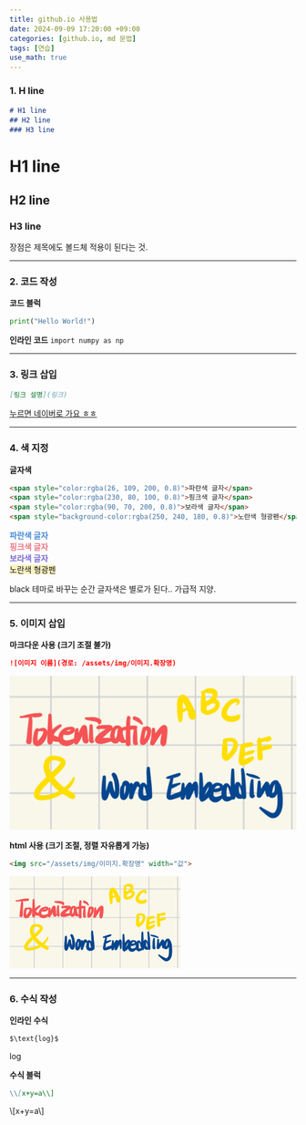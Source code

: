```yaml
---
title: github.io 사용법
date: 2024-09-09 17:20:00 +09:00
categories: [github.io, md 문법]
tags: [연습]
use_math: true
---
```

### **1. H line**
```markdown
# H1 line
## H2 line
### H3 line
```
# H1 line
## H2 line
### H3 line

장점은 제목에도 볼드체 적용이 된다는 것.

---

### **2. 코드 작성**
**코드 블럭**
```python
print("Hello World!")
```

**인라인 코드**
`import numpy as np`

---

### **3. 링크 삽입**
```markdown
[링크 설명](링크)
```
[누르면 네이버로 가요 ㅎㅎ](https://www.naver.com)

---

### **4. 색 지정**
**글자색**
```html
<span style="color:rgba(26, 109, 200, 0.8)">파란색 글자</span>
<span style="color:rgba(230, 80, 100, 0.8)">핑크색 글자</span>
<span style="color:rgba(90, 70, 200, 0.8)">보라색 글자</span>
<span style="background-color:rgba(250, 240, 180, 0.8)">노란색 형광펜</span>
```
**<span style="color:rgba(26, 109, 200, 0.8)">파란색 글자</span>**<br>
**<span style="color:rgba(230, 80, 100, 0.8)">핑크색 글자</span>**<br>
**<span style="color:rgba(90, 70, 200, 0.8)">보라색 글자</span>**<br>
<span style="background-color:rgba(250, 240, 180, 0.8)">노란색 형광펜</span>

black 테마로 바꾸는 순간 글자색은 별로가 된다.. 가급적 지양.

---

### **5. 이미지 삽입**
**마크다운 사용 (크기 조절 불가)**
```markdown
![이미지 이름](경로: /assets/img/이미지.확장명)
```
![sample](/assets/img/tokenization_wordEmbedding.jpg)

**html 사용 (크기 조절, 정렬 자유롭게 가능)**
```html
<img src="/assets/img/이미지.확장명" width="값">
```
<img src="/assets/img/tokenization_wordEmbedding.jpg" width="300" alt="sample">

---

### **6. 수식 작성**

**인라인 수식**
```markdown
$\text{log}$
```
$\text{log}$

**수식 블럭**
```markdown
\\[x+y=a\\]
```
\\[x+y=a\\]